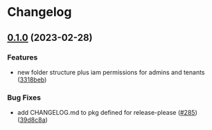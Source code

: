 # Changelog

## [0.1.0](https://github.com/PHACDataHub/pubsec-declarative-toolkit/compare/solutions/landing-zone-v2-v0.0.1...solutions/landing-zone-v2/0.1.0) (2023-02-28)


### Features

* new folder structure plus iam permissions for admins and tenants ([3318beb](https://github.com/PHACDataHub/pubsec-declarative-toolkit/commit/3318beb14724f6fcb92d81108d876dcf398df911))


### Bug Fixes

* add CHANGELOG.md to pkg defined for release-please ([#285](https://github.com/PHACDataHub/pubsec-declarative-toolkit/issues/285)) ([39d8c8a](https://github.com/PHACDataHub/pubsec-declarative-toolkit/commit/39d8c8a5c41a0c500385ec432039260672296daf))
